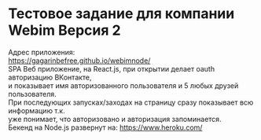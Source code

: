 ﻿# Тестовое задание для компании Webim Версия 2  
  
Адрес приложения:  
https://gagarinbefree.github.io/webimnode/  
SPA Веб приложение, на React.js, при открытии делает oauth авторизацию ВКонтакте,   
и показывает имя авторизованного пользователя и 5 любых друзей пользователя.   
При последующих запусках/заходах на страницу сразу показывает всю информацию т.к.   
уже понимает, что авторизовано и авторизация запоминается.   
Бекенд на Node.js развернут на: 
https://www.heroku.com/




